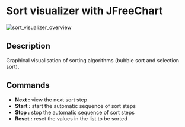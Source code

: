 # Sort visualizer with JFreeChart
![sort_visualizer_overview](https://github.com/user-attachments/assets/135ee774-5c16-46dd-ac40-c664d2d8e499)

## Description
Graphical visualisation of sorting algorithms (bubble sort and selection sort).

## Commands
- **Next :** view the next sort step
- **Start :** start the automatic sequence of sort steps
- **Stop :** stop the automatic sequence of sort steps
- **Reset :** reset the values in the list to be sorted
